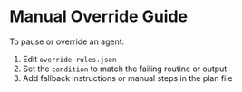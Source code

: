 # Manual Override Guide

To pause or override an agent:
1. Edit `override-rules.json`
2. Set the `condition` to match the failing routine or output
3. Add fallback instructions or manual steps in the plan file